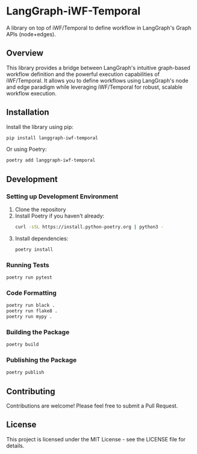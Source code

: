 # LangGraph-iWF-Temporal

A library on top of iWF/Temporal to define workflow in LangGraph's Graph APIs (node+edges).

## Overview

This library provides a bridge between LangGraph's intuitive graph-based workflow definition and the powerful execution capabilities of iWF/Temporal. It allows you to define workflows using LangGraph's node and edge paradigm while leveraging iWF/Temporal for robust, scalable workflow execution.

## Installation

Install the library using pip:

```bash
pip install langgraph-iwf-temporal
```

Or using Poetry:

```bash
poetry add langgraph-iwf-temporal
```

## Development

### Setting up Development Environment

1. Clone the repository
2. Install Poetry if you haven't already:
   ```bash
   curl -sSL https://install.python-poetry.org | python3 -
   ```
3. Install dependencies:
   ```bash
   poetry install
   ```

### Running Tests

```bash
poetry run pytest
```

### Code Formatting

```bash
poetry run black .
poetry run flake8 .
poetry run mypy .
```

### Building the Package

```bash
poetry build
```

### Publishing the Package

```bash
poetry publish
```

## Contributing

Contributions are welcome! Please feel free to submit a Pull Request.

## License

This project is licensed under the MIT License - see the LICENSE file for details.
